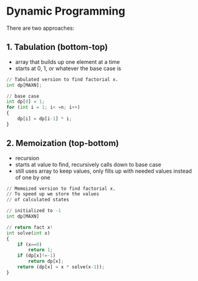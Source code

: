 # Dynamic Programming

There are two approaches:

## 1. Tabulation (bottom-top)
- array that builds up one element at a time
- starts at 0, 1, or whatever the base case is

```python
// Tabulated version to find factorial x.
int dp[MAXN];

// base case
int dp[0] = 1;
for (int i = 1; i< =n; i++)
{
    dp[i] = dp[i-1] * i;
}
```

## 2. Memoization (top-bottom)
- recursion
- starts at value to find, recursively calls down to base case
- still uses array to keep values, only fills up with needed values instead of one by one

```python
// Memoized version to find factorial x.
// To speed up we store the values
// of calculated states

// initialized to -1
int dp[MAXN]

// return fact x!
int solve(int x)
{
    if (x==0)
        return 1;
    if (dp[x]!=-1)
        return dp[x];
    return (dp[x] = x * solve(x-1));
}
```

